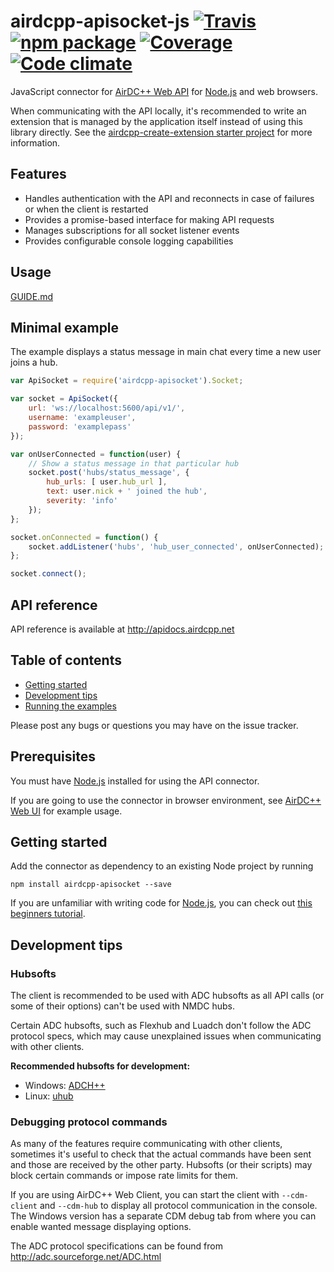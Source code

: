 # airdcpp-apisocket-js [![Travis][build-badge]][build] [![npm package][npm-badge]][npm] [![Coverage][coverage-badge]][coverage] [![Code climate][climate-badge]][climate]

JavaScript connector for [AirDC++ Web API](https://github.com/airdcpp/airdcpp-webapi) for [Node.js](https://nodejs.org) and web browsers. 

When communicating with the API locally, it's recommended to write an extension that is managed by the application itself instead of using this library directly. See the [airdcpp-create-extension starter project](https://github.com/airdcpp-web/airdcpp-create-extension) for more information.

## Features

- Handles authentication with the API and reconnects in case of failures or when the client is restarted
- Provides a promise-based interface for making API requests
- Manages subscriptions for all socket listener events
- Provides configurable console logging capabilities

## Usage

[GUIDE.md](https://github.com/airdcpp-web/airdcpp-apisocket-js/blob/master/GUIDE.md)

## Minimal example

The example displays a status message in main chat every time a new user joins a hub.

```javascript
var ApiSocket = require('airdcpp-apisocket').Socket;

var socket = ApiSocket({
	url: 'ws://localhost:5600/api/v1/',
	username: 'exampleuser',
	password: 'examplepass'
});

var onUserConnected = function(user) {
	// Show a status message in that particular hub
	socket.post('hubs/status_message', {
		hub_urls: [ user.hub_url ],
		text: user.nick + ' joined the hub',
		severity: 'info'
	});
};

socket.onConnected = function() {
	socket.addListener('hubs', 'hub_user_connected', onUserConnected);
};

socket.connect();
```

## API reference

API reference is available at http://apidocs.airdcpp.net


## Table of contents

 * [Getting started](#getting-started)
 * [Development tips](#development-tips)
 * [Running the examples](#running-the-examples)
 
Please post any bugs or questions you may have on the issue tracker.


## Prerequisites

You must have [Node.js](https://nodejs.org) installed for using the API connector.

If you are going to use the connector in browser environment, see [AirDC++ Web UI](https://github.com/airdcpp-web/airdcpp-webui/blob/master/src/services/SocketService.js) for example usage.


## Getting started

Add the connector as dependency to an existing Node project by running 

``npm install airdcpp-apisocket --save``

If you are unfamiliar with writing code for [Node.js](https://nodejs.org), you can check out [this beginners tutorial](http://blog.modulus.io/absolute-beginners-guide-to-nodejs).


## Development tips

### Hubsofts

The client is recommended to be used with ADC hubsofts as all API calls (or some of their options) can't be used with NMDC hubs.

Certain ADC hubsofts, such as Flexhub and Luadch don't follow the ADC protocol specs, which may cause unexplained issues when communicating with other clients.


**Recommended hubsofts for development:**

- Windows: [ADCH++](http://adchpp.sourceforge.net/)
- Linux: [uhub](https://www.uhub.org/)


### Debugging protocol commands

As many of the features require communicating with other clients, sometimes it's useful to check that the actual commands have been sent and those are received by the other party. Hubsofts (or their scripts) may block certain commands or impose rate limits for them.

If you are using AirDC++ Web Client, you can start the client with ``--cdm-client`` and ``--cdm-hub`` to display all protocol communication in the console. The Windows version has a separate CDM debug tab from where you can enable wanted message displaying options.

The ADC protocol specifications can be found from http://adc.sourceforge.net/ADC.html


[build-badge]: https://img.shields.io/travis/airdcpp-web/airdcpp-apisocket-js/master.svg?style=flat-square
[build]: https://travis-ci.org/airdcpp-web/airdcpp-apisocket-js

[npm-badge]: https://img.shields.io/npm/v/airdcpp-apisocket.svg?style=flat-square
[npm]: https://www.npmjs.org/package/airdcpp-apisocket

[climate-badge]: https://codeclimate.com/github/airdcpp-web/airdcpp-apisocket-js/badges/gpa.svg
[climate]: https://codeclimate.com/github/airdcpp-web/airdcpp-apisocket-js

[coverage-badge]: https://codecov.io/gh/airdcpp-web/airdcpp-apisocket-js/branch/master/graph/badge.svg
[coverage]: https://codecov.io/gh/airdcpp-web/airdcpp-apisocket-js
